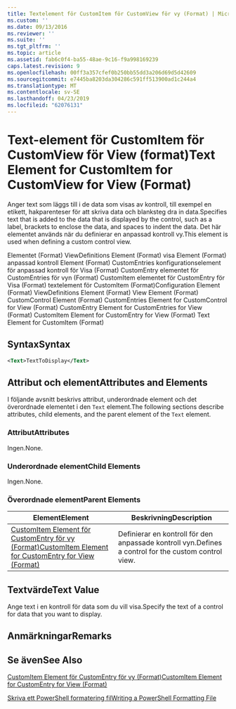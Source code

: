 ```yaml
---
title: Textelement för CustomItem för CustomView för vy (Format) | Microsoft Docs
ms.custom: ''
ms.date: 09/13/2016
ms.reviewer: ''
ms.suite: ''
ms.tgt_pltfrm: ''
ms.topic: article
ms.assetid: fab6c0f4-ba55-48ae-9c16-f9a998169239
caps.latest.revision: 9
ms.openlocfilehash: 00ff3a357cfef0b250bb55dd3a206d69d5d42609
ms.sourcegitcommit: e7445ba8203da304286c591ff513900ad1c244a4
ms.translationtype: MT
ms.contentlocale: sv-SE
ms.lasthandoff: 04/23/2019
ms.locfileid: "62076131"
---
```

# <a name="text-element-for-customitem-for-customview-for-view-format"></a><span data-ttu-id="e18fc-102">Text-element för CustomItem för CustomView för View (format)</span><span class="sxs-lookup"><span data-stu-id="e18fc-102">Text Element for CustomItem for CustomView for View (Format)</span></span>

<span data-ttu-id="e18fc-103">Anger text som läggs till i de data som visas av kontroll, till exempel en etikett, hakparenteser för att skriva data och blanksteg dra in data.</span><span class="sxs-lookup"><span data-stu-id="e18fc-103">Specifies text that is added to the data that is displayed by the control, such as a label, brackets to enclose the data, and spaces to indent the data.</span></span> <span data-ttu-id="e18fc-104">Det här elementet används när du definierar en anpassad kontroll vy.</span><span class="sxs-lookup"><span data-stu-id="e18fc-104">This element is used when defining a custom control view.</span></span>

<span data-ttu-id="e18fc-105">Elementet (Format) ViewDefinitions Element (Format) visa Element (Format) anpassad kontroll Element (Format) CustomEntries konfigurationselement för anpassad kontroll för Visa (Format) CustomEntry elementet för CustomEntries för vyn (Format) CustomItem elementet för CustomEntry för Visa (Format) textelement för CustomItem (Format)</span><span class="sxs-lookup"><span data-stu-id="e18fc-105">Configuration Element (Format) ViewDefinitions Element (Format) View Element (Format) CustomControl Element (Format) CustomEntries Element for CustomControl for View (Format) CustomEntry Element for CustomEntries for View (Format) CustomItem Element for CustomEntry for View (Format) Text Element for CustomItem (Format)</span></span>

## <a name="syntax"></a><span data-ttu-id="e18fc-106">Syntax</span><span class="sxs-lookup"><span data-stu-id="e18fc-106">Syntax</span></span>

```xml
<Text>TextToDisplay</Text>
```

## <a name="attributes-and-elements"></a><span data-ttu-id="e18fc-107">Attribut och element</span><span class="sxs-lookup"><span data-stu-id="e18fc-107">Attributes and Elements</span></span>

<span data-ttu-id="e18fc-108">I följande avsnitt beskrivs attribut, underordnade element och det överordnade elementet i den `Text` element.</span><span class="sxs-lookup"><span data-stu-id="e18fc-108">The following sections describe attributes, child elements, and the parent element of the `Text` element.</span></span>

### <a name="attributes"></a><span data-ttu-id="e18fc-109">Attribut</span><span class="sxs-lookup"><span data-stu-id="e18fc-109">Attributes</span></span>

<span data-ttu-id="e18fc-110">Ingen.</span><span class="sxs-lookup"><span data-stu-id="e18fc-110">None.</span></span>

### <a name="child-elements"></a><span data-ttu-id="e18fc-111">Underordnade element</span><span class="sxs-lookup"><span data-stu-id="e18fc-111">Child Elements</span></span>

<span data-ttu-id="e18fc-112">Ingen.</span><span class="sxs-lookup"><span data-stu-id="e18fc-112">None.</span></span>

### <a name="parent-elements"></a><span data-ttu-id="e18fc-113">Överordnade element</span><span class="sxs-lookup"><span data-stu-id="e18fc-113">Parent Elements</span></span>

|<span data-ttu-id="e18fc-114">Element</span><span class="sxs-lookup"><span data-stu-id="e18fc-114">Element</span></span>|<span data-ttu-id="e18fc-115">Beskrivning</span><span class="sxs-lookup"><span data-stu-id="e18fc-115">Description</span></span>|
|-------------|-----------------|
|[<span data-ttu-id="e18fc-116">CustomItem Element för CustomEntry för vy (Format)</span><span class="sxs-lookup"><span data-stu-id="e18fc-116">CustomItem Element for CustomEntry for View (Format)</span></span>](./customitem-element-for-customentry-for-customcontrol-for-view-format.md)|<span data-ttu-id="e18fc-117">Definierar en kontroll för den anpassade kontroll vyn.</span><span class="sxs-lookup"><span data-stu-id="e18fc-117">Defines a control for the custom control view.</span></span>|

## <a name="text-value"></a><span data-ttu-id="e18fc-118">Textvärde</span><span class="sxs-lookup"><span data-stu-id="e18fc-118">Text Value</span></span>

<span data-ttu-id="e18fc-119">Ange text i en kontroll för data som du vill visa.</span><span class="sxs-lookup"><span data-stu-id="e18fc-119">Specify the text of a control for data that you want to display.</span></span>

## <a name="remarks"></a><span data-ttu-id="e18fc-120">Anmärkningar</span><span class="sxs-lookup"><span data-stu-id="e18fc-120">Remarks</span></span>

## <a name="see-also"></a><span data-ttu-id="e18fc-121">Se även</span><span class="sxs-lookup"><span data-stu-id="e18fc-121">See Also</span></span>

[<span data-ttu-id="e18fc-122">CustomItem Element för CustomEntry för vy (Format)</span><span class="sxs-lookup"><span data-stu-id="e18fc-122">CustomItem Element for CustomEntry for View (Format)</span></span>](./customitem-element-for-customentry-for-customcontrol-for-view-format.md)

[<span data-ttu-id="e18fc-123">Skriva ett PowerShell formatering fil</span><span class="sxs-lookup"><span data-stu-id="e18fc-123">Writing a PowerShell Formatting File</span></span>](./writing-a-powershell-formatting-file.md)

